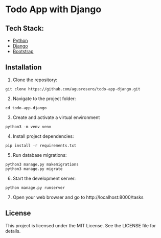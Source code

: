 # Todo App with Django

## Tech Stack:

- [Python](https://www.python.org/)
- [Django](https://www.djangoproject.com/)
- [Bootstrap](https://getbootstrap.com/)

## Installation

1. Clone the repository:

```
git clone https://github.com/agusrosero/todo-app-django.git
```

2. Navigate to the project folder:

```
cd todo-app-django
```

3. Create and activate a virtual environment

```
python3 -m venv venv
```

4. Install project dependencies:

```
pip install -r requirements.txt
```

5. Run database migrations:

```
python3 manage.py makemigrations
python3 manage.py migrate
```

6. Start the development server:

```
python manage.py runserver
```

7. Open your web browser and go to http://localhost:8000/tasks

## License

This project is licensed under the MIT License. See the LICENSE file for details.
